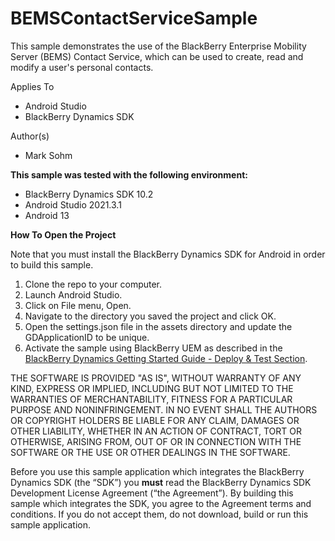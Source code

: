 BEMSContactServiceSample
=========================

This sample demonstrates the use of the BlackBerry Enterprise Mobility Server (BEMS) Contact Service, which
can be used to create, read and modify a user's personal contacts.

Applies To
- Android Studio
- BlackBerry Dynamics SDK

Author(s)
- Mark Sohm

**This sample was tested with the following environment:**

- BlackBerry Dynamics SDK 10.2
- Android Studio 2021.3.1
- Android 13


**How To Open the Project**


Note that you must install the BlackBerry Dynamics SDK for Android in order to build this sample.

1. Clone the repo to your computer.
2. Launch Android Studio.
3. Click on File menu, Open.
4. Navigate to the directory you saved the project and click OK.
5. Open the settings.json file in the assets directory and update the GDApplicationID to be unique.
6. Activate the sample using BlackBerry UEM as described in the [BlackBerry Dynamics Getting Started Guide - Deploy & Test Section](https://developers.blackberry.com/us/en/resources/get-started/blackberry-dynamics-getting-started?platform=android#step-4).

THE SOFTWARE IS PROVIDED "AS IS", WITHOUT WARRANTY OF ANY KIND, EXPRESS OR IMPLIED, INCLUDING BUT NOT LIMITED TO THE WARRANTIES OF MERCHANTABILITY, FITNESS FOR A PARTICULAR PURPOSE AND NONINFRINGEMENT. IN NO EVENT SHALL THE AUTHORS OR COPYRIGHT HOLDERS BE LIABLE FOR ANY CLAIM, DAMAGES OR OTHER LIABILITY, WHETHER IN AN ACTION OF CONTRACT, TORT OR OTHERWISE, ARISING FROM, OUT OF OR IN CONNECTION WITH THE SOFTWARE OR THE USE OR OTHER DEALINGS IN THE SOFTWARE.

Before you use this sample application which integrates the BlackBerry Dynamics SDK (the “SDK”) you **must** read the BlackBerry Dynamics SDK Development License Agreement (“the Agreement”). By building this sample which integrates the SDK, you agree to the Agreement terms and conditions. If you do not accept them, do not download,  build or run this sample application.